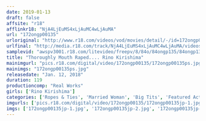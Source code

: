 ```yaml
---
date: 2019-01-13
draft: false
affsite: "r18"
afflinkr18: "NjA4LjEuMS4xLjAuMC4wLjAuMA"
url: "172ongp00135"
urloriginal: "http://www.r18.com/videos/vod/movies/detail/-/id=172ongp00135"
urlfinal: "http://media.r18.com/track/NjA4LjEuMS4xLjAuMC4wLjAuMA/videos/vod/movies/detail/-/id=172ongp00135"
samplevid: "awspv3001.r18.com/litevideo/freepv/8/84o/84ongp135/84ongp135_dmb_w.mp4"
title: "Thoroughly Mouth Raped.... Rino Kirishima"
mainimgurl: "pics.r18.com/digital/video/172ongp00135/172ongp00135ps.jpg"
mainimgs: "172ongp00135ps.jpg"
releasedate: "Jan. 12, 2018"
duration: 119
productioncomp: "Real Works"
girls: ['Rino Kirishima']
categories: ['Ropes & Ties', 'Married Woman', 'Big Tits', 'Featured Actress', 'Cheating Wife', 'Creampie', 'Deep Throat', 'Hi-Def']
imgurls: ['pics.r18.com/digital/video/172ongp00135/172ongp00135jp-1.jpg', 'pics.r18.com/digital/video/172ongp00135/172ongp00135jp-2.jpg', 'pics.r18.com/digital/video/172ongp00135/172ongp00135jp-3.jpg', 'pics.r18.com/digital/video/172ongp00135/172ongp00135jp-4.jpg', 'pics.r18.com/digital/video/172ongp00135/172ongp00135jp-5.jpg', 'pics.r18.com/digital/video/172ongp00135/172ongp00135jp-6.jpg', 'pics.r18.com/digital/video/172ongp00135/172ongp00135jp-7.jpg', 'pics.r18.com/digital/video/172ongp00135/172ongp00135jp-8.jpg', 'pics.r18.com/digital/video/172ongp00135/172ongp00135jp-9.jpg', 'pics.r18.com/digital/video/172ongp00135/172ongp00135jp-10.jpg', 'pics.r18.com/digital/video/172ongp00135/172ongp00135jp-11.jpg', 'pics.r18.com/digital/video/172ongp00135/172ongp00135jp-12.jpg', 'pics.r18.com/digital/video/172ongp00135/172ongp00135jp-13.jpg', 'pics.r18.com/digital/video/172ongp00135/172ongp00135jp-14.jpg', 'pics.r18.com/digital/video/172ongp00135/172ongp00135jp-15.jpg', 'pics.r18.com/digital/video/172ongp00135/172ongp00135jp-16.jpg', 'pics.r18.com/digital/video/172ongp00135/172ongp00135jp-17.jpg', 'pics.r18.com/digital/video/172ongp00135/172ongp00135jp-18.jpg', 'pics.r18.com/digital/video/172ongp00135/172ongp00135jp-19.jpg', 'pics.r18.com/digital/video/172ongp00135/172ongp00135jp-20.jpg']
imgs: ['172ongp00135jp-1.jpg', '172ongp00135jp-2.jpg', '172ongp00135jp-3.jpg', '172ongp00135jp-4.jpg', '172ongp00135jp-5.jpg', '172ongp00135jp-6.jpg', '172ongp00135jp-7.jpg', '172ongp00135jp-8.jpg', '172ongp00135jp-9.jpg', '172ongp00135jp-10.jpg', '172ongp00135jp-11.jpg', '172ongp00135jp-12.jpg', '172ongp00135jp-13.jpg', '172ongp00135jp-14.jpg', '172ongp00135jp-15.jpg', '172ongp00135jp-16.jpg', '172ongp00135jp-17.jpg', '172ongp00135jp-18.jpg', '172ongp00135jp-19.jpg', '172ongp00135jp-20.jpg']
---
```

